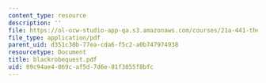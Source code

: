 ```yaml
---
content_type: resource
description: ''
file: https://ol-ocw-studio-app-qa.s3.amazonaws.com/courses/21a-441-the-conquest-of-america-spring-2004/89c94ae4069caf5d7d6e81f3055f8bfc_blackrobequest.pdf
file_type: application/pdf
parent_uid: d351c30b-77ea-cda6-f5c2-a0b747974938
resourcetype: Document
title: blackrobequest.pdf
uid: 89c94ae4-069c-af5d-7d6e-81f3055f8bfc
---
```

